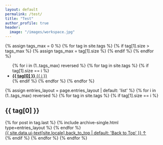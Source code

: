 ```yaml
---
layout: default
permalink: /test/
title: "Test"
author_profile: true
header:
  image: "/images/workspace.jpg"
---
```


{% assign tags_max = 0 %}
{% for tag in site.tags %}
  {% if tag[1].size > tags_max %}
    {% assign tags_max = tag[1].size %}
  {% endif %}
{% endfor %}

<ul class="taxonomy__index">
  {% for i in (1..tags_max) reversed %}
    {% for tag in site.tags %}
      {% if tag[1].size == i %}
        <li>
          <a href="#{{ tag[0] | slugify }}">
            <strong>{{ tag[0] }}</strong> <span class="taxonomy__count">{{ i }}</span>
          </a>
        </li>
      {% endif %}
    {% endfor %}
  {% endfor %}
</ul>

{% assign entries_layout = page.entries_layout | default: 'list' %}
{% for i in (1..tags_max) reversed %}
  {% for tag in site.tags %}
    {% if tag[1].size == i %}
      <section id="{{ tag[0] | slugify | downcase }}" class="taxonomy__section">
        <h2 class="archive__subtitle">{{ tag[0] }}</h2>
        <div class="entries-{{ entries_layout }}">
          {% for post in tag.last %}
            {% include archive-single.html type=entries_layout %}
          {% endfor %}
        </div>
        <a href="#page-title" class="back-to-top">{{ site.data.ui-text[site.locale].back_to_top | default: 'Back to Top' }} &uarr;</a>
      </section>
    {% endif %}
  {% endfor %}
{% endfor %}
